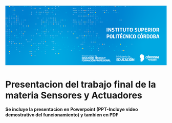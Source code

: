 ![Logo](/assets/BannerElect.png)

# Presentacion del trabajo final de la materia Sensores y Actuadores

**Se incluye la presentacion en Powerpoint (PPT-Incluye video demostrativo del funcionamiento) y tambien en PDF**